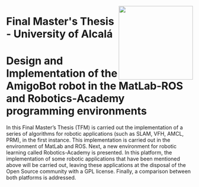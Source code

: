 <a href="https://www.uah.es/es/"><img src="https://www.uah.es/export/sites/uah/.galleries/imagenes-estructura/logo1.png_105938625.png" width="200" align="right" /></a>

# Final Master's Thesis - University of Alcalá 

# Design and Implementation of the AmigoBot robot in the MatLab-ROS and Robotics-Academy programming environments

In this Final Master’s Thesis (TFM) is carried out the implementation of a series of algorithms for robotic applications (such as SLAM, VFH, AMCL, PRM), in the first instance. This implementation is carried out in the environment of MatLab and ROS.
Next, a new environment for robotic learning called Robotics-Academy is presented. In this platform, the implementation of some robotic applications that have been mentioned above will be carried out, leaving these applications at the disposal of the Open Source community with a GPL license. Finally, a comparison between both platforms is addressed.

